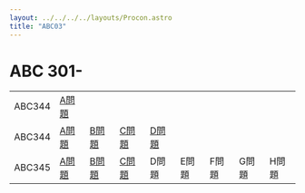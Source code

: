 ```yaml
---
layout: ../../../../layouts/Procon.astro
title: "ABC03"
---
```

# ABC 301-

||||||||||
|---|---|---|---|---|---|---|---|---|
|ABC344|[A問題](ABC03/ABC343/a)|
|ABC344|[A問題](ABC03/ABC344/a)|[B問題](ABC03/ABC344/b)|[C問題](ABC03/ABC344/c)|[D問題](ABC03/ABC344/d)|
|ABC345|[A問題](ABC03/ABC345/a)|[B問題](ABC03/ABC345/b)|[C問題](ABC03/ABC345/c)|D問題|E問題|F問題|G問題|H問題|
